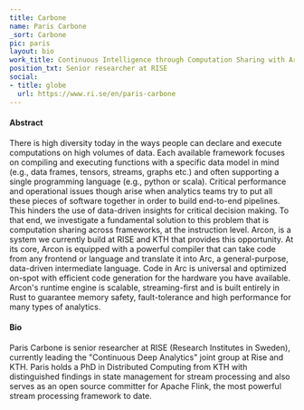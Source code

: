 ```yaml
---
title: Carbone
name: Paris Carbone
_sort: Carbone
pic: paris
layout: bio
work_title: Continuous Intelligence through Computation Sharing with Arcon
position_txt: Senior researcher at RISE
social:
- title: globe
  url: https://www.ri.se/en/paris-carbone
---
```


#### Abstract
There is high diversity today in the ways people can declare and execute computations on high volumes of data. Each available framework focuses on compiling and executing functions with a specific data model in mind (e.g., data frames, tensors, streams, graphs etc.) and often supporting a single programming language (e.g., python or scala). Critical performance and operational issues though arise when analytics teams try to put all these pieces of software together in order to build end-to-end pipelines. This hinders the use of data-driven insights for critical decision making. 
To that end, we investigate a fundamental solution to this problem that is computation sharing across frameworks, at the instruction level. Arcon, is a system we currently build at RISE and KTH that provides this opportunity. At its core, Arcon is equipped with a powerful compiler that can take code from any frontend or language and translate it into Arc, a general-purpose, data-driven intermediate language. Code in Arc is universal and optimized on-spot with efficient code generation for the hardware you have available. Arcon's runtime engine is scalable, streaming-first and is built entirely in Rust to guarantee memory safety, fault-tolerance and high performance for many types of analytics.

#### Bio
Paris Carbone is senior researcher at RISE (Research Institutes in Sweden), currently leading the "Continuous Deep Analytics" joint group at Rise and KTH. Paris holds a PhD in Distributed Computing from KTH with distinguished findings in state management for stream processing and also serves as an open source committer for Apache Flink, the most powerful stream processing framework to date. 